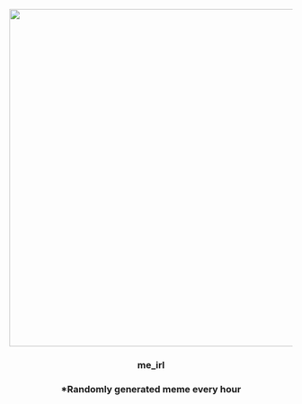 <p align="center">
        <img src="https://i.redd.it/zar3es4t5qs81.jpg" width="600" height="600">
        </p>
        <h3 align="center">me_irl</h3>
        <h3 align="center">*Randomly generated meme every hour</h3>
    